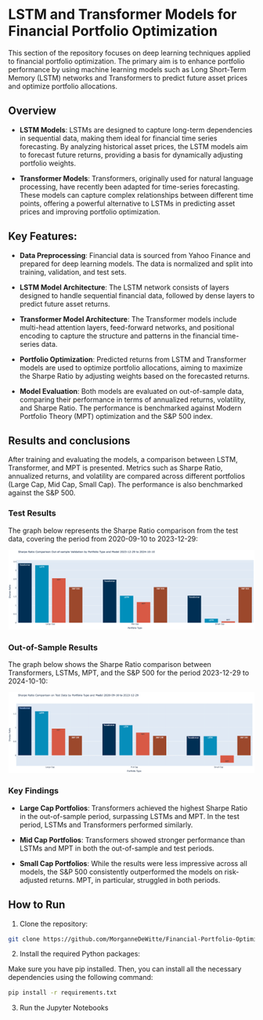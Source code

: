 # LSTM and Transformer Models for Financial Portfolio Optimization

This section of the repository focuses on deep learning techniques applied to financial portfolio optimization. The primary aim is to enhance portfolio performance by using machine learning models such as Long Short-Term Memory (LSTM) networks and Transformers to predict future asset prices and optimize portfolio allocations.

## Overview

* **LSTM Models**: LSTMs are designed to capture long-term dependencies in sequential data, making them ideal for financial time series forecasting. By analyzing historical asset prices, the LSTM models aim to forecast future returns, providing a basis for dynamically adjusting portfolio weights.

* **Transformer Models**: Transformers, originally used for natural language processing, have recently been adapted for time-series forecasting. These models can capture complex relationships between different time points, offering a powerful alternative to LSTMs in predicting asset prices and improving portfolio optimization.

## Key Features:

* **Data Preprocessing**: Financial data is sourced from Yahoo Finance and prepared for deep learning models. The data is normalized and split into training, validation, and test sets.

* **LSTM Model Architecture**: The LSTM network consists of layers designed to handle sequential financial data, followed by dense layers to predict future asset returns.

* **Transformer Model Architecture**: The Transformer models include multi-head attention layers, feed-forward networks, and positional encoding to capture the structure and patterns in the financial time-series data.

* **Portfolio Optimization**: Predicted returns from LSTM and Transformer models are used to optimize portfolio allocations, aiming to maximize the Sharpe Ratio by adjusting weights based on the forecasted returns.

* **Model Evaluation**: Both models are evaluated on out-of-sample data, comparing their performance in terms of annualized returns, volatility, and Sharpe Ratio. The performance is benchmarked against Modern Portfolio Theory (MPT) optimization and the S&P 500 index.

## Results and conclusions

After training and evaluating the models, a comparison between LSTM, Transformer, and MPT is presented. Metrics such as Sharpe Ratio, annualized returns, and volatility are compared across different portfolios (Large Cap, Mid Cap, Small Cap). The performance is also benchmarked against the S&P 500.

### Test Results

The graph below represents the Sharpe Ratio comparison from the test data, covering the period from 2020-09-10 to 2023-12-29:

<p align="center">
  <img src="./images/00_results.png" alt="Test Data Results"/>
</p>


### Out-of-Sample Results

The graph below shows the Sharpe Ratio comparison between Transformers, LSTMs, MPT, and the S&P 500 for the period 2023-12-29 to 2024-10-10:

<p align="center">
  <img src="./images/01_results.png" alt="Out-of-sample Results"/>
</p>


### Key Findings

* **Large Cap Portfolios**: Transformers achieved the highest Sharpe Ratio in the out-of-sample period, surpassing LSTMs and MPT. In the test period, LSTMs and Transformers performed similarly.

* **Mid Cap Portfolios**: Transformers showed stronger performance than LSTMs and MPT in both the out-of-sample and test periods.

* **Small Cap Portfolios**: While the results were less impressive across all models, the S&P 500 consistently outperformed the models on risk-adjusted returns. MPT, in particular, struggled in both periods.

## How to Run

1.	Clone the repository:

```bash
git clone https://github.com/MorganneDeWitte/Financial-Portfolio-Optimizer.git
```

2.	Install the required Python packages:

Make sure you have pip installed. Then, you can install all the necessary dependencies using the following command:

```bash
pip install -r requirements.txt
```

3.	Run the Jupyter Notebooks